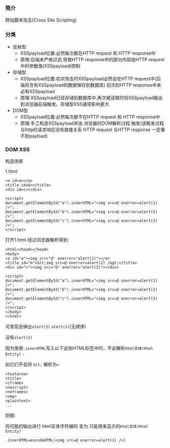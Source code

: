 ### 简介

跨站脚本攻击(Cross Site Scripting)

### 分类

* 反射型
  * XSSpayload位置:必然每次都在HTTP request 和 HTTP response中
  * 原理:后端未严格过滤,导致HTTP response中的部分内容由HTTP request中的参数值(XSSpayload)控制
* 存储型
  * XSSpayload位置:初次攻击时XSSpayload必然会在HTTP request中(后端将含有XSSpayload的数据保存到数据库) 初次的HTTP response中未必有XSSpayload
  * 原理:XSSpayload已经存储到数据库中,再次被读取时将XSSpayload输出到浏览器前端触发。存储型XSS通常影响更大
* DOM型
  * XSSpayload位置:必然每次都不在HTTP request 和 HTTP response中
  * 原理:手工构造XSSpayload并由 浏览器的DOM解析过程 触发(该触发过程与http的请求响应没有直接关系 HTTP request 与HTTP response 一定看不到payload)

### DOM XSS

构造场景

1.html
```
<a id=a></a>
<title id=b></title>
<div id=c></div>

<script>
document.getElementById("a").innerHTML="<img src=@ onerror=alert(1) />";
document.getElementById("b").innerHTML="<img src=@ onerror=alert(2) />";
document.getElementById("c").innerHTML="<img src=@ onerror=alert(3) />";
</script>
```

打开1.html 经过浏览器解析得到:
```
<html><head></head>
<body>
<a id="a"><img src="@" onerror="alert(1)"></a>
<title id="b">&lt;img src=@ onerror=alert(2) /&gt;</title>
<div id="c"><img src="@" onerror="alert(3)"></div>

<script>
document.getElementById("a").innerHTML="<img src=@ onerror=alert(1) />";
document.getElementById("b").innerHTML="<img src=@ onerror=alert(2) />";
document.getElementById("c").innerHTML="<img src=@ onerror=alert(3) />";
</script>
</body>
</html>
```
可发现会弹出`alert(3)` `alert(1)`(无顺序)

没有`alert(2)`

因为使用`.innerHTML`写入以下这些HTML标签中时，不会解析`Html实体(Html Entity)` :

如它们不会将 `&lt;` 解析为`<`
```
<textarea>
<title>
<iframe>
<noscript>
<noframes>
<xmp>
<plaintext>
...
```


防御:

将可能的输出进行 html实体字符编码 变为 只能用来显示的`Html实体(Html Entity)`

`.innerHTML=encodeHTML(<img src=@ onerror=alert(1) />)`

